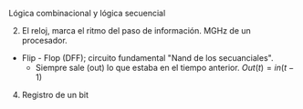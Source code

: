 Lógica combinacional y lógica secuencial

2. El reloj, marca el ritmo del paso de información. MGHz de un procesador. 

 - Flip - Flop (DFF); circuito fundamental "Nand de los secuanciales". 
	 - Siempre sale (out) lo que estaba en el tiempo anterior. $Out(t) = in(t - 1)$ 

4. Registro de un bit
